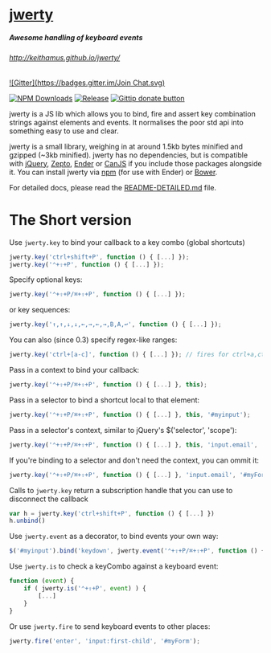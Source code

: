 [jwerty](http://keithamus.github.io/jwerty/)
======
##### Awesome handling of keyboard events
###### http://keithamus.github.io/jwerty/
[![Gitter](https://badges.gitter.im/Join Chat.svg)](https://gitter.im/keithamus/jwerty?utm_source=badge&utm_medium=badge&utm_campaign=pr-badge&utm_content=badge)

[![NPM Downloads](http://img.shields.io/npm/dm/jwerty.svg?style=flat)](https://www.npmjs.org/package/jwerty)
[![Release](http://img.shields.io/github/release/keithamus/jwerty.svg)](https://github.com/keithamus/jwerty/releases)
[![Gittip donate button](http://img.shields.io/gittip/keithamus.svg?style=flat)](https://www.gittip.com/keithamus/)

jwerty is a JS lib which allows you to bind, fire and assert key combination
strings against elements and events. It normalises the poor std api into
something easy to use and clear.

jwerty is a small library, weighing in at around 1.5kb bytes minified and
gzipped (~3kb minified). jwerty has no dependencies, but is compatible with
[jQuery][jQuery], [Zepto][Zepto], [Ender][Ender] or [CanJS][CanJS] if you
include those packages alongside it. You can install jwerty via [npm][npm] (for
use with Ender) or [Bower][Bower].

For detailed docs, please read the [README-DETAILED.md](README-DETAILED.md) file.

The Short version
=================

Use `jwerty.key` to bind your callback to a key combo (global shortcuts)

```javascript
jwerty.key('ctrl+shift+P', function () { [...] });
jwerty.key('⌃+⇧+P', function () { [...] });
```

Specify optional keys:

```javascript
jwerty.key('⌃+⇧+P/⌘+⇧+P', function () { [...] });
```

or key sequences:

```javascript
jwerty.key('↑,↑,↓,↓,←,→,←,→,B,A,↩', function () { [...] });
```

You can also (since 0.3) specify regex-like ranges:

```javascript
jwerty.key('ctrl+[a-c]', function () { [...] }); // fires for ctrl+a,ctrl+b or ctrl+c
```

Pass in a context to bind your callback:

```javascript
jwerty.key('⌃+⇧+P/⌘+⇧+P', function () { [...] }, this);
```

Pass in a selector to bind a shortcut local to that element:

```javascript
jwerty.key('⌃+⇧+P/⌘+⇧+P', function () { [...] }, this, '#myinput');
```

Pass in a selector's context, similar to jQuery's $('selector', 'scope'):

```javascript
jwerty.key('⌃+⇧+P/⌘+⇧+P', function () { [...] }, this, 'input.email', '#myForm');
```

If you're binding to a selector and don't need the context, you can ommit it:

```javascript
jwerty.key('⌃+⇧+P/⌘+⇧+P', function () { [...] }, 'input.email', '#myForm');
```

Calls to `jwerty.key` return a subscription handle that you can use to disconnect the callback

```javascript
var h = jwerty.key('ctrl+shift+P', function () { [...] })
h.unbind()
```

Use `jwerty.event` as a decorator, to bind events your own way:

```javascript
$('#myinput').bind('keydown', jwerty.event('⌃+⇧+P/⌘+⇧+P', function () { [...] }));
```

Use `jwerty.is` to check a keyCombo against a keyboard event:

```javascript
function (event) {
    if ( jwerty.is('⌃+⇧+P', event) ) {
        [...]
    }
}
```

Or use `jwerty.fire` to send keyboard events to other places:

```javascript
jwerty.fire('enter', 'input:first-child', '#myForm');
```

[jQuery]: http://jquery.com/
[Zepto]:  http://zeptojs.com/
[Ender]:  http://ender.jit.su/
[CanJS]:  http://canjs.com/
[npm]:    https://npmjs.org/
[Bower]:  http://twitter.github.io/bower/
